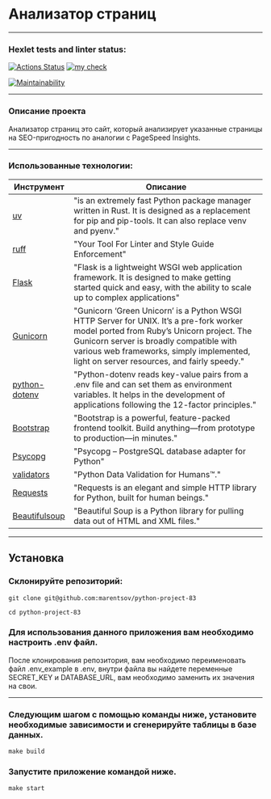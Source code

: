 

# Анализатор страниц
****
### Hexlet tests and linter status:
[![Actions Status](https://github.com/lyovaparsyan94/python-project-83/actions/workflows/hexlet-check.yml/badge.svg)](https://github.com/lyovaparsyan94/python-project-83/actions)
[![my check](https://github.com/lyovaparsyan94/python-project-83/actions/workflows/my_workflow.yml/badge.svg)](https://github.com/lyovaparsyan94/python-project-83/actions/workflows/my_workflow.yml)

[![Maintainability](https://qlty.sh/badges/c9b2967a-82a3-4827-9804-6afa79abae37/maintainability.svg)](https://qlty.sh/gh/lyovaparsyan94/projects/python-project-83)
****

[//]: # ([Демонстрация проекта на render.com]&#40;https://python-project-83-83hv.onrender.comm&#41;)

### Описание проекта
Анализатор страниц это сайт, который анализирует указанные страницы на SEO-пригодность по аналогии с PageSpeed Insights.
****

### Использованные технологии:


| Инструмент                                                                       | Описание                                                                                                                                                                                                                                                                    |
|----------------------------------------------------------------------------------|-----------------------------------------------------------------------------------------------------------------------------------------------------------------------------------------------------------------------------------------------------------------------------|
| [uv](https://docs.astral.sh/uv/)                                                 | "is an extremely fast Python package manager written in Rust. It is designed as a replacement for pip and pip-tools. It can also replace venv and pyenv."                                                                                                                   |            |
| [ruff](https://docs.astral.sh/ruff/)                                             | "Your Tool For Linter and Style Guide Enforcement"                                                                                                                                                                                                                          |
| [Flask](https://flask.palletsprojects.com/en/stable/)                            | "Flask is a lightweight WSGI web application framework. It is designed to make getting started quick and easy, with the ability to scale up to complex applications"                                                                                                        |
| [Gunicorn](https://docs.gunicorn.org/en/latest/index.html)                       | "Gunicorn ‘Green Unicorn’ is a Python WSGI HTTP Server for UNIX. It’s a pre-fork worker model ported from Ruby’s Unicorn project. The Gunicorn server is broadly compatible with various web frameworks, simply implemented, light on server resources, and fairly speedy." |
| [python-dotenv](https://pypi.org/project/python-dotenv/)                         | "Python-dotenv reads key-value pairs from a .env file and can set them as environment variables. It helps in the development of applications following the 12-factor principles."                                                                                           |
| [Bootstrap](https://getbootstrap.com/docs/5.3/getting-started/introduction/)     | "Bootstrap is a powerful, feature-packed frontend toolkit. Build anything—from prototype to production—in minutes."                                                                                                                                                         |
| [Psycopg](https://getbootstrap.com/docs/5.3/getting-started/introduction/)       | "Psycopg – PostgreSQL database adapter for Python"                                                                                                                                                                                                                          |
| [validators](https://validators.readthedocs.io/en/latest/#module-validators.url) | "Python Data Validation for Humans™."                                                                                                                                                                                                                                       |
| [Requests](https://requests.readthedocs.io/en/latest/)                           | "Requests is an elegant and simple HTTP library for Python, built for human beings."                                                                                                                                                                                        |
| [Beautifulsoup](https://www.crummy.com/software/BeautifulSoup/bs4/doc/)          | "Beautiful Soup is a Python library for pulling data out of HTML and XML files."                                                                                                                                                                                            |
---

## Установка
### Склонируйте репозиторий:
```
git clone git@github.com:marentsov/python-project-83
```
```
cd python-project-83
```
### Для использования данного приложения вам необходимо настроить .env файл.
После клонирования репозитория, вам необходимо переименовать файл .env_example в .env, внутри файла вы найдете переменные SECRET_KEY и DATABASE_URL, вам необходимо заменить их значения на свои. 
****
### Следующим шагом с помощью команды ниже, установите необходимые зависимости и сгенерируйте таблицы в базе данных.
```
make build
```
### Запустите приложение командой ниже.

```
make start
```